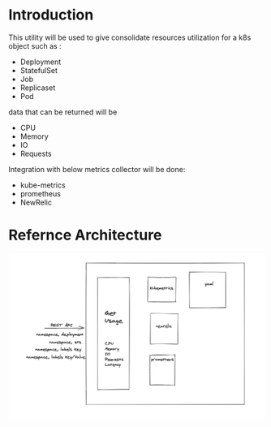 # Introduction
This utility will be used to give consolidate resources utilization for a k8s object such as :
* Deployment
* StatefulSet
* Job
* Replicaset
* Pod

data that can be returned will be
* CPU
* Memory
* IO
* Requests

Integration with below metrics collector will be done:
* kube-metrics
* prometheus
* NewRelic

# Refernce Architecture
![](reference.png)